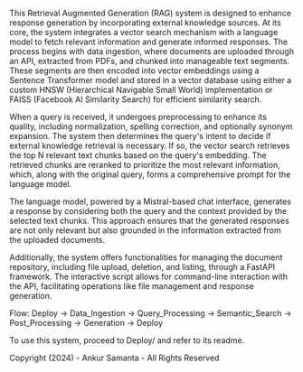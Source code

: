 This Retrieval Augmented Generation (RAG) system is designed to enhance response generation by incorporating external knowledge sources. At its core, the system integrates a vector search mechanism with a language model to fetch relevant information and generate informed responses. The process begins with data ingestion, where documents are uploaded through an API, extracted from PDFs, and chunked into manageable text segments. These segments are then encoded into vector embeddings using a Sentence Transformer model and stored in a vector database using either a custom HNSW (Hierarchical Navigable Small World) implementation or FAISS (Facebook AI Similarity Search) for efficient similarity search.

When a query is received, it undergoes preprocessing to enhance its quality, including normalization, spelling correction, and optionally synonym expansion. The system then determines the query's intent to decide if external knowledge retrieval is necessary. If so, the vector search retrieves the top N relevant text chunks based on the query's embedding. The retrieved chunks are reranked to prioritize the most relevant information, which, along with the original query, forms a comprehensive prompt for the language model.

The language model, powered by a Mistral-based chat interface, generates a response by considering both the query and the context provided by the selected text chunks. This approach ensures that the generated responses are not only relevant but also grounded in the information extracted from the uploaded documents.

Additionally, the system offers functionalities for managing the document repository, including file upload, deletion, and listing, through a FastAPI framework. The interactive script allows for command-line interaction with the API, facilitating operations like file management and response generation.

Flow:
Deploy -> Data_Ingestion -> Query_Processing -> Semantic_Search -> Post_Processing -> Generation -> Deploy

To use this system, proceed to Deploy/ and refer to its readme.

Copyright (2024) - Ankur Samanta - All Rights Reserved

